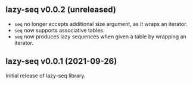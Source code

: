 ## lazy-seq v0.0.2 (unreleased)

- `seq` no longer accepts additional size argument, as it wraps an iterator.
- `seq` now supports associative tables.
- `seq` now produces lazy sequences when given a table by wrapping an iterator.

## lazy-seq v0.0.1 (2021-09-26)

Initial release of lazy-seq library.
